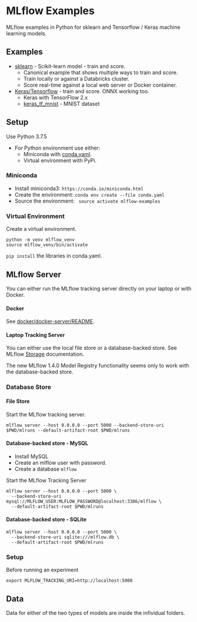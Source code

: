 # MLflow Examples

MLflow examples in Python for sklearn and Tensorflow / Keras machine learning models.

## Examples

* [sklearn](sklearn_wine) - Scikit-learn model - train and score. 
  * Canonical example that shows multiple ways to train and score.
  * Train locally or against a Databricks cluster.
  * Score real-time against a local web server or Docker container.
* [Keras/Tensorflow](keras_mnist) - train and score. ONNX working too.
  * Keras with TensorFlow 2.x 
  * [keras_tf_mnist](python/keras_tf_mnist) - MNIST dataset
  


## Setup

Use Python 3.7.5

* For Python environment use either:
  * Miniconda with [conda.yaml](python/conda.yaml).
  * Virtual environment with PyPi.

### Miniconda

* Install miniconda3: ``https://conda.io/miniconda.html``
* Create the environment: ``conda env create --file conda.yaml``
* Source the environment: `` source activate mlflow-examples``

### Virtual Environment

Create a virtual environment.
```
python -m venv mlflow_venv
source mlflow_venv/bin/activate
```

`pip install` the libraries in conda.yaml.

## MLflow Server

You can either run the MLflow tracking server directly on your laptop or with Docker.

#### Docker 

See [docker/docker-server/README](docker/docker-server/README.md).

#### Laptop Tracking Server

You can either use the local file store or a database-backed store. 
See MLflow [Storage](https://mlflow.org/docs/latest/tracking.html#storage) documentation.

The new MLflow 1.4.0 Model Registry functionality seems only to work with the database-backed store.


### Database Store

#### File Store

Start the MLflow tracking server.

```
mlflow server --host 0.0.0.0 --port 5000 --backend-store-uri $PWD/mlruns --default-artifact-root $PWD/mlruns
```

#### Database-backed store - MySQL

* Install MySQL
* Create an mlflow user with password.
* Create a database `mlflow` 

Start the MLflow Tracking Server
```
mlflow server --host 0.0.0.0 --port 5000 \
  --backend-store-uri mysql://MLFLOW_USER:MLFLOW_PASSWORD@localhost:3306/mlflow \
  --default-artifact-root $PWD/mlruns  
```

#### Database-backed store - SQLite

```
mlflow server --host 0.0.0.0 --port 5000 \
  --backend-store-uri sqlite:///mlflow.db \
  --default-artifact-root $PWD/mlruns  
```

### Setup
Before running an experiment
```
export MLFLOW_TRACKING_URI=http://localhost:5000
```


## Data
Data for either of the two types of models are inside the infividual folders. 
